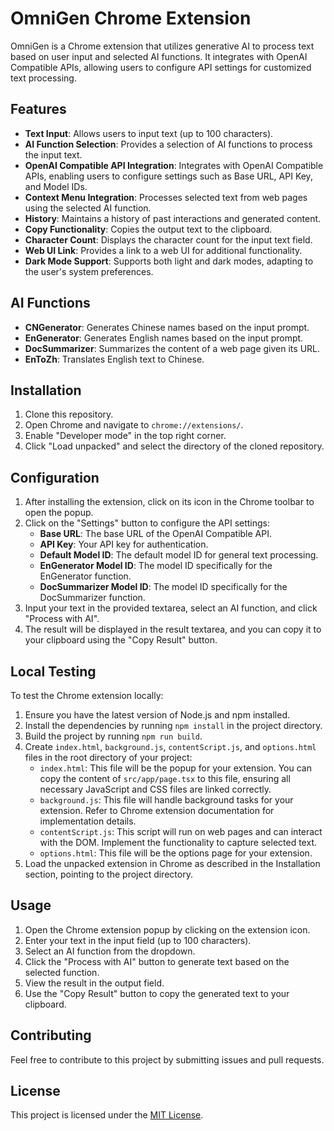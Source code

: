 # OmniGen Chrome Extension

OmniGen is a Chrome extension that utilizes generative AI to process text based on user input and selected AI functions. It integrates with OpenAI Compatible APIs, allowing users to configure API settings for customized text processing.

## Features

- **Text Input**: Allows users to input text (up to 100 characters).
- **AI Function Selection**: Provides a selection of AI functions to process the input text.
- **OpenAI Compatible API Integration**: Integrates with OpenAI Compatible APIs, enabling users to configure settings such as Base URL, API Key, and Model IDs.
- **Context Menu Integration**: Processes selected text from web pages using the selected AI function.
- **History**: Maintains a history of past interactions and generated content.
- **Copy Functionality**: Copies the output text to the clipboard.
- **Character Count**: Displays the character count for the input text field.
- **Web UI Link**: Provides a link to a web UI for additional functionality.
- **Dark Mode Support**: Supports both light and dark modes, adapting to the user's system preferences.

## AI Functions

- **CNGenerator**: Generates Chinese names based on the input prompt.
- **EnGenerator**: Generates English names based on the input prompt.
- **DocSummarizer**: Summarizes the content of a web page given its URL.
- **EnToZh**: Translates English text to Chinese.

## Installation

1.  Clone this repository.
2.  Open Chrome and navigate to `chrome://extensions/`.
3.  Enable "Developer mode" in the top right corner.
4.  Click "Load unpacked" and select the directory of the cloned repository.

## Configuration

1.  After installing the extension, click on its icon in the Chrome toolbar to open the popup.
2.  Click on the "Settings" button to configure the API settings:
    -   **Base URL**: The base URL of the OpenAI Compatible API.
    -   **API Key**: Your API key for authentication.
    -   **Default Model ID**: The default model ID for general text processing.
    -   **EnGenerator Model ID**: The model ID specifically for the EnGenerator function.
    -   **DocSummarizer Model ID**: The model ID specifically for the DocSummarizer function.
3.  Input your text in the provided textarea, select an AI function, and click "Process with AI".
4.  The result will be displayed in the result textarea, and you can copy it to your clipboard using the "Copy Result" button.

## Local Testing

To test the Chrome extension locally:

1.  Ensure you have the latest version of Node.js and npm installed.
2.  Install the dependencies by running `npm install` in the project directory.
3.  Build the project by running `npm run build`.
4.  Create `index.html`, `background.js`, `contentScript.js`, and `options.html` files in the root directory of your project:
    - `index.html`: This file will be the popup for your extension. You can copy the content of `src/app/page.tsx` to this file, ensuring all necessary JavaScript and CSS files are linked correctly.
    - `background.js`: This file will handle background tasks for your extension. Refer to Chrome extension documentation for implementation details.
    - `contentScript.js`: This script will run on web pages and can interact with the DOM. Implement the functionality to capture selected text.
    - `options.html`: This file will be the options page for your extension.
5.  Load the unpacked extension in Chrome as described in the Installation section, pointing to the project directory.

## Usage

1.  Open the Chrome extension popup by clicking on the extension icon.
2.  Enter your text in the input field (up to 100 characters).
3.  Select an AI function from the dropdown.
4.  Click the "Process with AI" button to generate text based on the selected function.
5.  View the result in the output field.
6.  Use the "Copy Result" button to copy the generated text to your clipboard.

## Contributing

Feel free to contribute to this project by submitting issues and pull requests.

## License

This project is licensed under the [MIT License](LICENSE).
